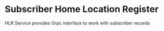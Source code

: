 # Subscriber Home Location Register

HLR Service provides Grpc interface to work with subscriber records

